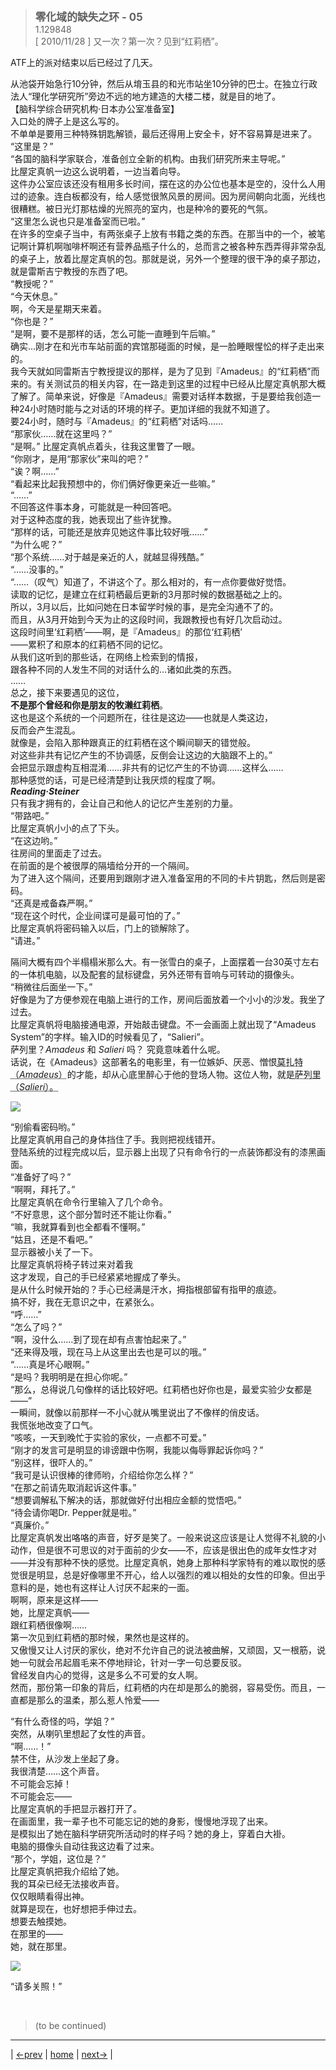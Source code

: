 > <big> **零化域的缺失之环 - 05** </big>  
> 1.129848  
> [ 2010/11/28 ] 又一次？第一次？见到“红莉栖”。  

ATF上的派对结束以后已经过了几天。

从池袋开始急行10分钟，然后从堉玉县的和光市站坐10分钟的巴士。在独立行政法人“理化学研究所”旁边不远的地方建造的大楼二楼，就是目的地了。  
【脑科学综合研究机构·日本办公室准备室】  
入口处的牌子上是这么写的。  
不单单是要用三种特殊钥匙解锁，最后还得用上安全卡，好不容易算是进来了。  
“这里是？”  
“各国的脑科学家联合，准备创立全新的机构。由我们研究所来主导呢。”  
比屋定真帆一边这么说明着，一边当着向导。  
这件办公室应该还没有租用多长时间，摆在这的办公位也基本是空的，没什么人用过的迹象。连白板都没有，给人感觉很煞风景的房间。因为房间朝向北面，光线也很糟糕。被日光灯那枯燥的光照亮的室内，也是种冷的要死的气氛。  
“这里怎么说也只是准备室而已啦。”  
在许多的空桌子当中，有两张桌子上放有书籍之类的东西。在那当中的一个，被笔记啊计算机啊咖啡杯啊还有营养品瓶子什么的，总而言之被各种东西弄得非常杂乱的桌子上，放着比屋定真帆的包。那就是说，另外一个整理的很干净的桌子那边，就是雷斯吉宁教授的东西了吧。  
“教授呢？”  
“今天休息。”  
啊，今天是星期天来着。  
“你也是？”  
“是啊，要不是那样的话，怎么可能一直睡到午后嘛。”  
确实…刚才在和光市车站前面的宾馆那碰面的时候，是一脸睡眼惺忪的样子走出来的。  
我今天就如同雷斯吉宁教授提议的那样，是为了见到『Amadeus』的“红莉栖”而来的。有关测试员的相关内容，在一路走到这里的过程中已经从比屋定真帆那大概了解了。简单来说，好像是『Amadeus』需要对话样本数据，于是要给我创造一种24小时随时能与之对话的环境的样子。更加详细的我就不知道了。  
要24小时，随时与『Amadeus』的“红莉栖”对话吗……  
“那家伙……就在这里吗？”  
“是啊。”
比屋定真帆点着头，往我这里瞥了一眼。  
“你刚才，是用“那家伙”来叫的吧？”  
“诶？啊……”  
“看起来比起我预想中的，你们俩好像更亲近一些嘛。”  
“……”  
不回答这件事本身，可能就是一种回答吧。  
对于这种态度的我，她表现出了些许犹豫。  
“那样的话，可能还是放弃见她这件事比较好哦……”  
“为什么呢？”  
“那个系统……对于越是亲近的人，就越显得残酷。”  
“……没事的。”  
“……（叹气）知道了，不讲这个了。那么相对的，有一点你要做好觉悟。  
 读取的记忆，是建立在红莉栖最后更新的3月那时候的数据基础之上的。  
 所以，3月以后，比如问她在日本留学时候的事，是完全沟通不了的。  
 而且，从3月开始到今天为止的这段时间，我跟教授也有好几次启动过。  
 这段时间里‘红莉栖’——啊，是『Amadeus』的那位‘红莉栖’  
 ——累积了和原本的红莉栖不同的记忆。  
 从我们这听到的那些话，在网络上检索到的情报，  
 跟各种不同的人发生不同的对话什么的…诸如此类的东西。  
 ……  
 总之，接下来要遇见的这位，  
 **不是那个曾经和你是朋友的牧濑红莉栖**。  
 这也是这个系统的一个问题所在，往往是这边——也就是人类这边，  
 反而会产生混乱。  
 就像是，会陷入那种跟真正的红莉栖在这个瞬间聊天的错觉般。  
 对这些非共有记忆产生的不协调感，反倒会让这边的大脑跟不上的。”  
会把显示跟虚构互相混淆……非共有的记忆产生的不协调……这样么……  
那种感觉的话，可是已经清楚到让我厌烦的程度了啊。  
***Reading·Steiner***  
只有我才拥有的，会让自己和他人的记忆产生差别的力量。  
“带路吧。”  
比屋定真帆小小的点了下头。  
“在这边哟。”  
往房间的里面走了过去。  
在前面的是个被很厚的隔墙给分开的一个隔间。  
为了进入这个隔间，还要用到跟刚才进入准备室用的不同的卡片钥匙，然后则是密码。  
“还真是戒备森严啊。”  
“现在这个时代，企业间谍可是最可怕的了。”  
比屋定真帆将密码输入以后，门上的锁解除了。  
“请进。”  

隔间大概有四个半榻榻米那么大。有一张雪白的桌子，上面摆着一台30英寸左右的一体机电脑，以及配套的鼠标键盘，另外还带有音响与可转动的摄像头。  
“稍微往后面坐一下。”  
好像是为了方便参观在电脑上进行的工作，房间后面放着一个小小的沙发。我坐了过去。  
比屋定真帆将电脑接通电源，开始敲击键盘。不一会画面上就出现了“Amadeus System”的字样。输入ID的时候看见了，“Salieri”。  
萨列里？*Amadeus* 和 *Salieri* 吗？ 究竟意味着什么呢。  
话说，在《Amadeus》这部著名的电影里，有一位嫉妒、厌恶、憎恨<abbr title="沃尔夫冈·阿马德乌斯·莫扎特，（德）Wolfgang·Amadeus·Mozart，1756.01.27—1791.12.05。">莫扎特（*Amadeus*）</abbr>的才能，却从心底里醉心于他的登场人物。这位人物，就是<abbr title="安东尼奥·萨列里，（意大利）Antonio·Salieri，1750.08.18—1825.05.07">萨列里（*Salieri*）。</abbr>  

![](../pics/0005-1.png)

“别偷看密码哟。”  
比屋定真帆用自己的身体挡住了手。我则把视线错开。  
登陆系统的过程完成以后，显示器上出现了只有命令行的一点装饰都没有的漆黑画面。  
“准备好了吗？”  
“啊啊，拜托了。”  
比屋定真帆在命令行里输入了几个命令。  
“不好意思，这个部分暂时还不能让你看。”  
“嘛，我就算看到也全都看不懂啊。”  
“姑且，还是不看吧。”  
显示器被小关了一下。  
比屋定真帆将椅子转过来对着我  
这才发现，自己的手已经紧紧地握成了拳头。  
是从什么时候开始的？手心已经满是汗水，拇指根部留有指甲的痕迹。  
搞不好，我在无意识之中，在紧张么。  
“呼……”  
“怎么了吗？”  
“啊，没什么……到了现在却有点害怕起来了。”  
“还来得及哦，现在马上从这里出去也是可以的哦。”  
“……真是坏心眼啊。”  
“是吗？我明明是在担心你呢。”  
“那么，总得说几句像样的话比较好吧。红莉栖也好你也是，最爱实验少女都是——”  
一瞬间，就像以前那样一不小心就从嘴里说出了不像样的俏皮话。  
我慌张地改变了口气。  
“咳咳，一天到晚忙于实验的家伙，一点都不可爱。”  
“刚才的发言可是明显的诽谤跟中伤啊，我能以侮辱罪起诉你吗？”  
“别这样，很吓人的。”  
“我可是认识很棒的律师哟，介绍给你怎么样？”  
“在那之前请先取消起诉这件事。”  
“想要调解私下解决的话，那就做好付出相应金额的觉悟吧。”  
“待会请你喝Dr. Pepper就是啦。”  
“真廉价。”  
比屋定真帆发出咯咯的声音，好歹是笑了。一般来说这应该是让人觉得不礼貌的小动作，但是很不可思议的对于面前的少女——不，应该是很出色的成年女性才对——并没有那种不快的感觉。比屋定真帆，她身上那种科学家特有的难以取悦的感觉很是明显，总是好像哪里不开心，给人以强烈的难以相处的女性的印象。但出乎意料的是，她也有这样让人讨厌不起来的一面。  
啊啊，原来是这样——  
她，比屋定真帆——  
跟红莉栖很像啊……  
第一次见到红莉栖的那时候，果然也是这样的。  
又傲慢又让人讨厌的家伙，绝对不允许自己的说法被曲解，又顽固，又一根筋，说她一句就会吊起眉毛来不停地辩论，针对一字一句总要反驳。  
曾经发自内心的觉得，这是多么不可爱的女人啊。  
然而，那份第一印象的背后，红莉栖的内在却是那么的脆弱，容易受伤。而且，一直都是那么的温柔，那么惹人怜爱——  

“有什么奇怪的吗，学姐？”  
突然，从喇叭里想起了女性的声音。  
“啊……！”  
禁不住，从沙发上坐起了身。  
我很清楚……这个声音。  
不可能会忘掉！  
不可能会忘——  
比屋定真帆的手把显示器打开了。  
在画面里，我一辈子也不可能忘记的她的身影，慢慢地浮现了出来。  
是模拟出了她在脑科学研究所活动时的样子吗？她的身上，穿着白大褂。  
电脑的摄像头自动往我这边看了过来。  
“那个，学姐，这位是？”  
比屋定真帆把我介绍给了她。  
我的耳朵已经无法接收声音。  
仅仅眼睛看得出神。  
就算是现在，也好想把手伸过去。  
想要去触摸她。  
在那里的——  
她，就在那里。  

![](../pics/0005-2.png)

“请多关照！”  


<br/>

> (to be continued)
---

| [←prev](./0004) | [home](../../) | [next→](./0006) |
